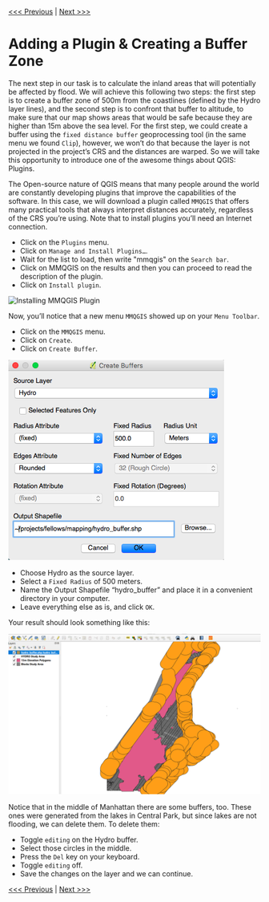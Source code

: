 [<<< Previous](10clip.md)  | [Next >>>](12cntour.md)  

# Adding a Plugin & Creating a Buffer Zone

The next step in our task is to calculate the inland areas that will potentially be affected by flood. We will achieve this following two steps: the first step is to create a buffer zone of 500m from the coastlines (defined by the Hydro layer lines), and the second step is to confront that buffer to altitude, to make sure that our map shows areas that would be safe because they are higher than 15m above the sea level. For the first step, we could create a buffer using the `fixed distance buffer` geoprocessing tool (in the same menu we found `Clip`), however, we won’t do that because the layer is not projected in the project’s CRS and the distances are warped. So we will take this opportunity to introduce one of the awesome things about QGIS: Plugins.

The Open-source nature of QGIS means that many people around the world are constantly developing plugins that improve the capabilities of the software. In this case, we will download a plugin called `MMQGIS` that offers many practical tools that always interpret distances accurately, regardless of the CRS you’re using. Note that to install plugins you’ll need an Internet connection.

* Click on the `Plugins` menu.
* Click on `Manage and Install Plugins…`. 
* Wait for the list to load, then write "mmqgis" on the `Search bar`. 
* Click on MMQGIS on the results and then you can proceed to read the description of the plugin.
* Click on `Install plugin`.

![Installing MMQGIS Plugin](images/plugin1.png)

Now, you’ll notice that a new menu `MMQGIS` showed up on your `Menu Toolbar`.

* Click on the `MMQGIS` menu.
* Click on `Create`.
* Click on `Create Buffer`.

![Creating a Buffer Zone](images/buffer1.png)

* Choose Hydro as the source layer.
* Select a `Fixed Radius` of 500 meters.
* Name the Output Shapefile “hydro_buffer” and place it in a convenient directory in your computer. 
* Leave everything else as is, and click `OK`. 

Your result should look something like this:

![Buffer Zone Resulting Layer](images/buffer2.png)

Notice that in the middle of Manhattan there are some buffers, too. These ones were generated from the lakes in Central Park, but since lakes are not flooding, we can delete them. To delete them:

* Toggle `editing` on the Hydro buffer.
* Select those circles in the middle.
* Press the `Del` key on your keyboard. 
* Toggle `editing` off.
* Save the changes on the layer and we can continue.

[<<< Previous](10clip.md)  | [Next >>>](12cntour.md)  
